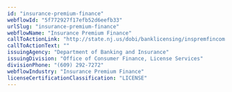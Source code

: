 ```yaml
---
id: "insurance-premium-finance"
webflowId: "5f772927f17efb52d6eefb33"
urlSlug: "insurance-premium-finance"
webflowName: "Insurance Premium Finance"
callToActionLink: "http://state.nj.us/dobi/banklicensing/inspremfincom.html"
callToActionText: ""
issuingAgency: "Department of Banking and Insurance"
issuingDivision: "Office of Consumer Finance, License Services"
divisionPhone: "(609) 292-7272"
webflowIndustry: "Insurance Premium Finance"
licenseCertificationClassification: "LICENSE"
---
```


